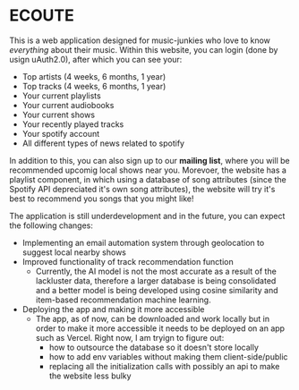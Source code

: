 # ECOUTE

This is a web application designed for music-junkies who love to know _everything_ about their music. Within this website, you can login (done by usign uAuth2.0), after which you can see your:

- Top artists (4 weeks, 6 months, 1 year)
- Top tracks (4 weeks, 6 months, 1 year)
- Your current playlists
- Your current audiobooks
- Your current shows
- Your recently played tracks
- Your spotify account
- All different types of news related to spotify

In addition to this, you can also sign up to our **mailing list**, where you will be recommended upcomig local shows near you. Morevoer, the website has a playlist component, in which using a database of song attributes (since the Spotify API depreciated it's own song attributes), the website will try it's best to recommend you songs that you might like! 

The application is still underdevelopment and in the future, you can expect the following changes:

- Implementing an email automation system through geolocation to suggest local nearby shows 
- Improved functionality of track recommendation function
  - Currently, the AI model is not the most accurate as a result of the lackluster data, therefore a larger database is being consolidated and a better model is being developed using cosine similarity and item-based recommendation machine learning.
- Deploying the app and making it more accessible
  - The app, as of now, can be downloaded and work locally but in order to make it more accessible it needs to be deployed on an app such as Vercel. Right now, I am tryign to figure out:
    - how to outsource the database so it doesn't store locally
    - how to add env variables without making them client-side/public
    - replacing all the initialization calls with possibly an api to make the website less bulky

